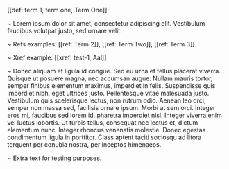 [[def: term 1, term one, Term One]]

~ Lorem ipsum dolor sit amet, consectetur adipiscing elit. Vestibulum faucibus volutpat justo, sed ornare velit.

~ Refs examples: [[ref: Term 2]], [[ref: Term Two]], [[ref: Term 3]].

~ Xref example: [[xref: test-1, Aal]]

~ Donec aliquam et ligula id congue. Sed eu urna et tellus placerat viverra. Quisque ut posuere magna, nec accumsan augue. Nullam mauris tortor, semper finibus elementum maximus, imperdiet in felis. Suspendisse quis imperdiet nibh, eget ultrices justo. Pellentesque vitae malesuada justo. Vestibulum quis scelerisque lectus, non rutrum odio. Aenean leo orci, semper non massa sed, facilisis ornare ipsum. Morbi at sem orci. Integer eros mi, faucibus sed lorem id, pharetra imperdiet nisl. Integer viverra enim vel luctus lobortis. Ut turpis tellus, consequat nec lectus et, dictum elementum nunc. Integer rhoncus venenatis molestie. Donec egestas condimentum ligula in porttitor. Class aptent taciti sociosqu ad litora torquent per conubia nostra, per inceptos himenaeos.

~ Extra text for testing purposes.

